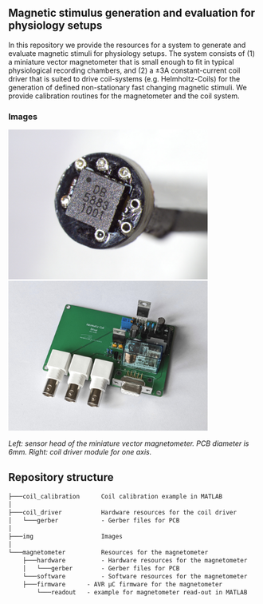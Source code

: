 ## Magnetic stimulus generation and evaluation for physiology setups

In this repository we provide the resources for a system to generate and evaluate magnetic stimuli for physiology setups. The system consists of (1) a miniature vector magnetometer that is small enough to fit in typical physiological recording chambers, and (2) a  ±3A constant-current coil driver that is suited to drive coil-systems (e.g. Helmholtz-Coils) for the generation of defined non-stationary fast changing magnetic stimuli. We provide calibration routines for the magnetometer and the coil system.

### Images

<img src="https://github.com/mtahlers/magStim/blob/main/img/sensorHead.jpg" width="400"> <img src="https://github.com/mtahlers/magStim/blob/main/img/coilDriver.jpg" width="400">

_Left: sensor head of the miniature vector magnetometer. PCB diameter is 6mm. Right: coil driver module for one axis._


## Repository structure

```
├───coil_calibration      Coil calibration example in MATLAB
│
├───coil_driver           Hardware resources for the coil driver
│   └───gerber            - Gerber files for PCB
│
├───img                   Images
│
└───magnetometer          Resources for the magnetometer
    ├───hardware          - Hardware resources for the magnetometer
    │   └───gerber        - Gerber files for PCB
    └───software          - Software resources for the magnetometer
 	├───firmware      - AVR µC firmware for the magnetometer
        └───readout	  - example for magnetometer read-out in MATLAB 
```

